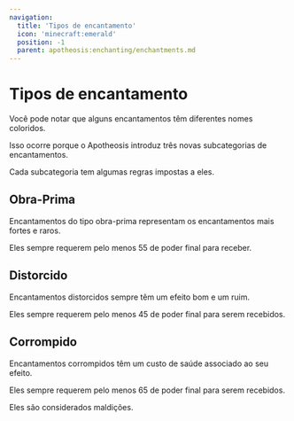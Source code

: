 ```yaml
---
navigation:
  title: 'Tipos de encantamento'
  icon: 'minecraft:emerald'
  position: -1
  parent: apotheosis:enchanting/enchantments.md
---
```


# Tipos de encantamento

Você pode notar que alguns encantamentos têm diferentes nomes coloridos.

Isso ocorre porque o Apotheosis introduz três novas subcategorias de encantamentos.

Cada subcategoria tem algumas regras impostas a eles.

## Obra-Prima

Encantamentos do tipo <Color id="dark_green">obra-prima</Color> representam os encantamentos mais fortes e raros.

Eles sempre requerem pelo menos 55 de <Color id="dark_purple">poder final</Color> para receber.

## Distorcido

Encantamentos <Color id="dark_purple">distorcidos</Color> sempre têm um efeito bom e um ruim.

Eles sempre requerem pelo menos 45 de <Color id="dark_purple">poder final</Color> para serem recebidos.

## Corrompido

Encantamentos <Color id="dark_red">corrompidos</Color> têm um custo de saúde associado ao seu efeito.

Eles sempre requerem pelo menos 65 de <Color id="dark_purple">poder final</Color> para serem recebidos.

Eles são considerados <Color id="red">maldições</Color>.
